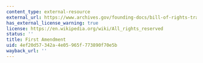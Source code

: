 ```yaml
---
content_type: external-resource
external_url: https://www.archives.gov/founding-docs/bill-of-rights-transcript
has_external_license_warning: true
license: https://en.wikipedia.org/wiki/All_rights_reserved
status: ''
title: First Amendment
uid: 4ef20d57-342a-4e05-965f-773890f70e5b
wayback_url: ''
---
```

